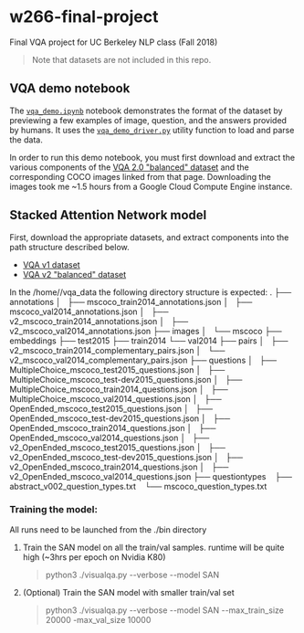 # w266-final-project

Final VQA project for UC Berkeley NLP class (Fall 2018)

> Note that datasets are not included in this repo.


## VQA demo notebook

The [`vqa_demo.ipynb`](utils/vqa_demo.ipynb) notebook demonstrates the format of the dataset by previewing a few examples of image, question, and the answers provided by humans. It uses the [`vqa_demo_driver.py`](utils/vqa_demo_driver.py) utility function to load and parse the data.

In order to run this demo notebook, you must first download and extract the various components of the [VQA 2.0 "balanced" dataset](http://visualqa.org/download.html) and the corresponding COCO images linked from that page.  Downloading the images took me ~1.5 hours from a Google Cloud Compute Engine instance.

## Stacked Attention Network model

First, download the appropriate datasets, and extract components into the path structure described below.

* [VQA v1 dataset](http://visualqa.org/vqa_v1_download.html)
* [VQA v2 "balanced" dataset](http://visualqa.org/download.html)

In the /home/<userName>/vqa_data the following directory structure is expected:
.
├── annotations
│   ├── mscoco_train2014_annotations.json
│   ├── mscoco_val2014_annotations.json
│   ├── v2_mscoco_train2014_annotations.json
│   ├── v2_mscoco_val2014_annotations.json
├── images
│   └── mscoco
    	├── embeddings
        ├── test2015
    	├── train2014
    	└── val2014
├── pairs
│   ├── v2_mscoco_train2014_complementary_pairs.json
│   └── v2_mscoco_val2014_complementary_pairs.json
├── questions
│   ├── MultipleChoice_mscoco_test2015_questions.json
│   ├── MultipleChoice_mscoco_test-dev2015_questions.json
│   ├── MultipleChoice_mscoco_train2014_questions.json
│   ├── MultipleChoice_mscoco_val2014_questions.json
│   ├── OpenEnded_mscoco_test2015_questions.json
│   ├── OpenEnded_mscoco_test-dev2015_questions.json
│   ├── OpenEnded_mscoco_train2014_questions.json
│   ├── OpenEnded_mscoco_val2014_questions.json
│   ├── v2_OpenEnded_mscoco_test2015_questions.json
│   ├── v2_OpenEnded_mscoco_test-dev2015_questions.json
│   ├── v2_OpenEnded_mscoco_train2014_questions.json
│   ├── v2_OpenEnded_mscoco_val2014_questions.json
├── questiontypes
    ├── abstract_v002_question_types.txt
    └── mscoco_question_types.txt


### Training the model:

All runs need to be launched from the ./bin directory

1. Train the SAN model on all the train/val samples. runtime will be quite high (~3hrs per epoch on Nvidia K80)

   > python3 ./visualqa.py --verbose --model SAN  

2. (Optional) Train the SAN model with smaller train/val set

   > python3 ./visualqa.py --verbose --model SAN  --max_train_size 20000 -max_val_size 10000

